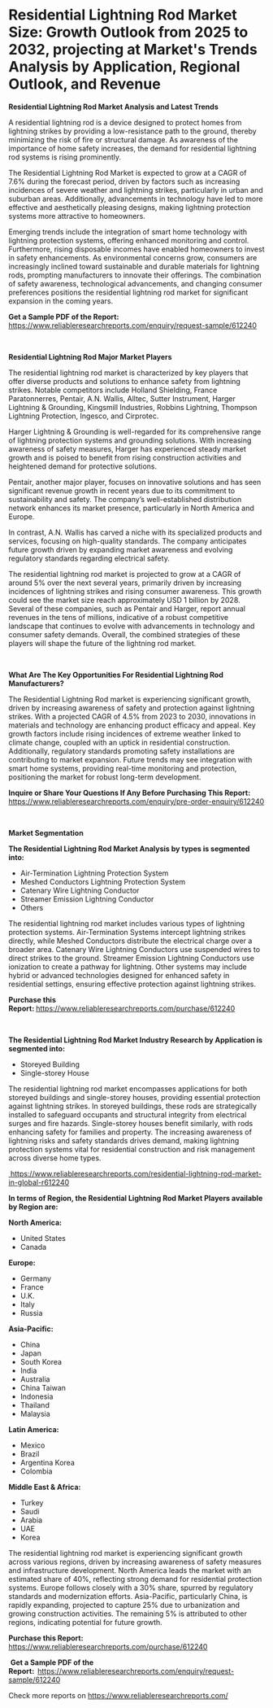 <p><h1>Residential Lightning Rod Market Size: Growth Outlook from 2025 to 2032, projecting at Market's Trends Analysis by Application, Regional Outlook, and Revenue</h1></p><p><strong>Residential Lightning Rod Market Analysis and Latest Trends</strong></p>
<p><p>A residential lightning rod is a device designed to protect homes from lightning strikes by providing a low-resistance path to the ground, thereby minimizing the risk of fire or structural damage. As awareness of the importance of home safety increases, the demand for residential lightning rod systems is rising prominently.</p><p>The Residential Lightning Rod Market is expected to grow at a CAGR of 7.6% during the forecast period, driven by factors such as increasing incidences of severe weather and lightning strikes, particularly in urban and suburban areas. Additionally, advancements in technology have led to more effective and aesthetically pleasing designs, making lightning protection systems more attractive to homeowners.</p><p>Emerging trends include the integration of smart home technology with lightning protection systems, offering enhanced monitoring and control. Furthermore, rising disposable incomes have enabled homeowners to invest in safety enhancements. As environmental concerns grow, consumers are increasingly inclined toward sustainable and durable materials for lightning rods, prompting manufacturers to innovate their offerings. The combination of safety awareness, technological advancements, and changing consumer preferences positions the residential lightning rod market for significant expansion in the coming years.</p></p>
<p><strong>Get a Sample PDF of the Report:&nbsp;</strong> <a href="https://www.reliableresearchreports.com/enquiry/request-sample/612240?utm_campaign=3383&utm_medium=2&utm_source=Github&utm_content=ia&utm_term=23032025&utm_id=residential-lightning-rod">https://www.reliableresearchreports.com/enquiry/request-sample/612240</a></p>
<p>&nbsp;</p>
<p><strong>Residential Lightning Rod Major Market Players</strong></p>
<p><p>The residential lightning rod market is characterized by key players that offer diverse products and solutions to enhance safety from lightning strikes. Notable competitors include Holland Shielding, France Paratonnerres, Pentair, A.N. Wallis, Alltec, Sutter Instrument, Harger Lightning & Grounding, Kingsmill Industries, Robbins Lightning, Thompson Lightning Protection, Ingesco, and Cirprotec.</p><p>Harger Lightning & Grounding is well-regarded for its comprehensive range of lightning protection systems and grounding solutions. With increasing awareness of safety measures, Harger has experienced steady market growth and is poised to benefit from rising construction activities and heightened demand for protective solutions.</p><p>Pentair, another major player, focuses on innovative solutions and has seen significant revenue growth in recent years due to its commitment to sustainability and safety. The company’s well-established distribution network enhances its market presence, particularly in North America and Europe.</p><p>In contrast, A.N. Wallis has carved a niche with its specialized products and services, focusing on high-quality standards. The company anticipates future growth driven by expanding market awareness and evolving regulatory standards regarding electrical safety.</p><p>The residential lightning rod market is projected to grow at a CAGR of around 5% over the next several years, primarily driven by increasing incidences of lightning strikes and rising consumer awareness. This growth could see the market size reach approximately USD 1 billion by 2028. Several of these companies, such as Pentair and Harger, report annual revenues in the tens of millions, indicative of a robust competitive landscape that continues to evolve with advancements in technology and consumer safety demands. Overall, the combined strategies of these players will shape the future of the lightning rod market.</p></p>
<p>&nbsp;</p>
<p><strong>What Are The Key Opportunities For Residential Lightning Rod Manufacturers?</strong></p>
<p><p>The Residential Lightning Rod market is experiencing significant growth, driven by increasing awareness of safety and protection against lightning strikes. With a projected CAGR of 4.5% from 2023 to 2030, innovations in materials and technology are enhancing product efficacy and appeal. Key growth factors include rising incidences of extreme weather linked to climate change, coupled with an uptick in residential construction. Additionally, regulatory standards promoting safety installations are contributing to market expansion. Future trends may see integration with smart home systems, providing real-time monitoring and protection, positioning the market for robust long-term development.</p></p>
<p><strong>Inquire or Share Your Questions If Any Before Purchasing This Report:</strong> <a href="https://www.reliableresearchreports.com/enquiry/pre-order-enquiry/612240?utm_campaign=3383&utm_medium=2&utm_source=Github&utm_content=ia&utm_term=23032025&utm_id=residential-lightning-rod">https://www.reliableresearchreports.com/enquiry/pre-order-enquiry/612240</a></p>
<p>&nbsp;</p>
<p><strong>Market Segmentation</strong></p>
<p><strong>The Residential Lightning Rod Market Analysis by types is segmented into:</strong></p>
<p><ul><li>Air-Termination Lightning Protection System</li><li>Meshed Conductors Lightning Protection System</li><li>Catenary Wire Lightning Conductor</li><li>Streamer Emission Lightning Conductor</li><li>Others</li></ul></p>
<p><p>The residential lightning rod market includes various types of lightning protection systems. Air-Termination Systems intercept lightning strikes directly, while Meshed Conductors distribute the electrical charge over a broader area. Catenary Wire Lightning Conductors use suspended wires to direct strikes to the ground. Streamer Emission Lightning Conductors use ionization to create a pathway for lightning. Other systems may include hybrid or advanced technologies designed for enhanced safety in residential settings, ensuring effective protection against lightning strikes.</p></p>
<p><strong>Purchase this Report:&nbsp;</strong><a href="https://www.reliableresearchreports.com/purchase/612240?utm_campaign=3383&utm_medium=2&utm_source=Github&utm_content=ia&utm_term=23032025&utm_id=residential-lightning-rod">https://www.reliableresearchreports.com/purchase/612240</a></p>
<p>&nbsp;</p>
<p><strong>The Residential Lightning Rod Market Industry Research by Application is segmented into:</strong></p>
<p><ul><li>Storeyed Building</li><li>Single-storey House</li></ul></p>
<p><p>The residential lightning rod market encompasses applications for both storeyed buildings and single-storey houses, providing essential protection against lightning strikes. In storeyed buildings, these rods are strategically installed to safeguard occupants and structural integrity from electrical surges and fire hazards. Single-storey houses benefit similarly, with rods enhancing safety for families and property. The increasing awareness of lightning risks and safety standards drives demand, making lightning protection systems vital for residential construction and risk management across diverse home types.</p></p>
<p><a href="https://www.reliableresearchreports.com/residential-lightning-rod-market-in-global-r612240?utm_campaign=3383&utm_medium=2&utm_source=Github&utm_content=ia&utm_term=23032025&utm_id=residential-lightning-rod">&nbsp;https://www.reliableresearchreports.com/residential-lightning-rod-market-in-global-r612240</a></p>
<p><strong>In terms of Region, the Residential Lightning Rod Market Players available by Region are:</strong></p>
<p>
    <p> <strong> North America: </strong>
        <ul>
            <li>United States</li>
            <li>Canada</li>
        </ul>
        </p> 
    <p> <strong> Europe: </strong>
        <ul>
            <li>Germany</li>
            <li>France</li>
            <li>U.K.</li>
            <li>Italy</li>
            <li>Russia</li>
        </ul>
        </p> 
    <p> <strong> Asia-Pacific: </strong>
        <ul>
            <li>China</li>
            <li>Japan</li>
            <li>South Korea</li>
            <li>India</li>
            <li>Australia</li>
            <li>China Taiwan</li>
            <li>Indonesia</li>
            <li>Thailand</li>
            <li>Malaysia</li>
        </ul>
        </p> 
    <p> <strong> Latin America: </strong>
        <ul>
            <li>Mexico</li>
            <li>Brazil</li>
            <li>Argentina Korea</li>
            <li>Colombia</li>
        </ul>
        </p> 
    <p> <strong> Middle East & Africa: </strong>
        <ul>
            <li>Turkey</li>
            <li>Saudi</li>
            <li>Arabia</li>
            <li>UAE</li>
            <li>Korea</li>
        </ul>
    </p>
    </p>
<p><p>The residential lightning rod market is experiencing significant growth across various regions, driven by increasing awareness of safety measures and infrastructure development. North America leads the market with an estimated share of 40%, reflecting strong demand for residential protection systems. Europe follows closely with a 30% share, spurred by regulatory standards and modernization efforts. Asia-Pacific, particularly China, is rapidly expanding, projected to capture 25% due to urbanization and growing construction activities. The remaining 5% is attributed to other regions, indicating potential for future growth.</p></p>
<p><strong>Purchase this Report: </strong><a href="https://www.reliableresearchreports.com/purchase/612240?utm_campaign=3383&utm_medium=2&utm_source=Github&utm_content=ia&utm_term=23032025&utm_id=residential-lightning-rod">https://www.reliableresearchreports.com/purchase/612240</a></p>
<p>&nbsp;<strong>Get a Sample PDF of the Report:&nbsp;&nbsp;</strong><a href="https://www.reliableresearchreports.com/enquiry/request-sample/612240?utm_campaign=3383&utm_medium=2&utm_source=Github&utm_content=ia&utm_term=23032025&utm_id=residential-lightning-rod">https://www.reliableresearchreports.com/enquiry/request-sample/612240</a></p>
<p><strong></strong></p>
<p>Check more reports on <a href="https://www.reliableresearchreports.com/?utm_campaign=3383&utm_medium=2&utm_source=Github&utm_content=ia&utm_term=23032025&utm_id=residential-lightning-rod">https://www.reliableresearchreports.com/</a></p>